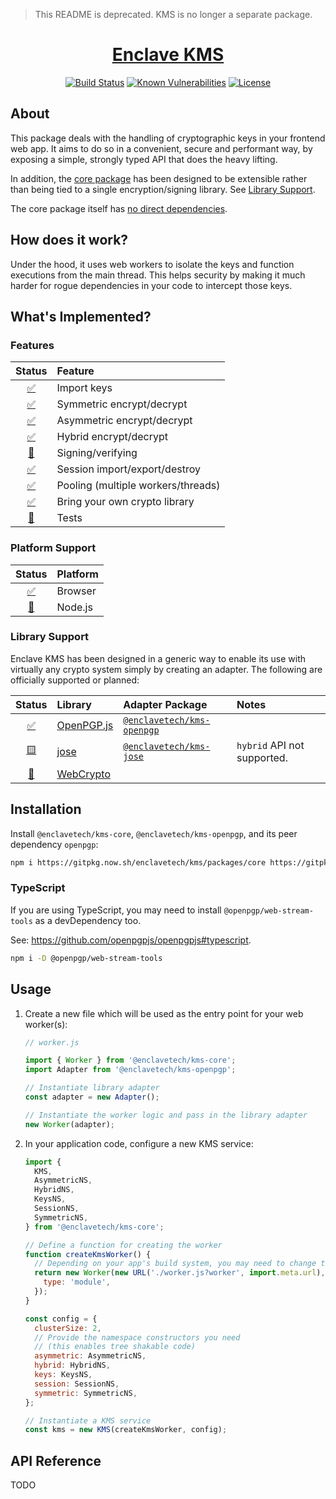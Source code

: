 > This README is deprecated. KMS is no longer a separate package.

<div align=center>

# [Enclave KMS](https://github.com/enclavetech/kms)

[![Build Status](https://github.com/enclavetech/kms/actions/workflows/test.yml/badge.svg)](https://github.com/enclavetech/kms/actions/workflows/test.yml) [![Known Vulnerabilities](https://snyk.io/test/github/enclavetech/kms/badge.svg)](https://snyk.io/test/github/enclavetech/kms) [![License](https://img.shields.io/github/license/enclavetech/kms)](LICENSE)

</div>

<!-- TODO: table of contents -->

## About

This package deals with the handling of cryptographic keys in your frontend web app. It aims to do so in a convenient, secure and performant way, by exposing a simple, strongly typed API that does the heavy lifting.

In addition, the [core package](packages/core) has been designed to be extensible rather than being tied to a single encryption/signing library. See [Library Support](#library-support).

The core package itself has [no direct dependencies](packages/core/package.json).

## How does it work?

Under the hood, it uses web workers to isolate the keys and function executions from the main thread. This helps security by making it much harder for rogue dependencies in your code to intercept those keys.

## What's Implemented?

### Features

|                 Status                 | Feature                            |
| :------------------------------------: | :--------------------------------- |
| [:white_check_mark:](## 'Implemented') | Import keys                        |
| [:white_check_mark:](## 'Implemented') | Symmetric encrypt/decrypt          |
| [:white_check_mark:](## 'Implemented') | Asymmetric encrypt/decrypt         |
| [:white_check_mark:](## 'Implemented') | Hybrid encrypt/decrypt             |
|     [:construction:](## 'Planned')     | Signing/verifying                  |
| [:white_check_mark:](## 'Implemented') | Session import/export/destroy      |
| [:white_check_mark:](## 'Implemented') | Pooling (multiple workers/threads) |
| [:white_check_mark:](## 'Implemented') | Bring your own crypto library      |
|     [:construction:](## 'Planned')     | Tests                              |

### Platform Support

|                Status                | Platform |
| :----------------------------------: | :------- |
| [:white_check_mark:](## 'Supported') | Browser  |
|    [:construction:](## 'Planned')    | Node.js  |

### Library Support

Enclave KMS has been designed in a generic way to enable its use with virtually any crypto system simply by creating an adapter. The following are officially supported or planned:

<!-- TODO: provide adapter docs -->

|                Status                | Library                                                                      | Adapter Package                                         | Notes                       |
| :----------------------------------: | :--------------------------------------------------------------------------- | :------------------------------------------------------ | :-------------------------- |
| [:white_check_mark:](## 'Supported') | [OpenPGP.js](https://openpgpjs.org)                                          | [`@enclavetech/kms-openpgp`](packages/adapters/openpgp) |
|   [:yellow_square:](## 'Partial')    | [jose](https://github.com/panva/jose)                                        | [`@enclavetech/kms-jose`](packages/adapters/jose)       | `hybrid` API not supported. |
|    [:construction:](## 'Planned')    | [WebCrypto](https://developer.mozilla.org/en-US/docs/Web/API/Web_Crypto_API) |

<!-- TODO: library feature support matrix -->
<!-- TODO: benchmarks -->

## Installation

Install `@enclavetech/kms-core`, `@enclavetech/kms-openpgp`, and its peer dependency `openpgp`:

```sh
npm i https://gitpkg.now.sh/enclavetech/kms/packages/core https://gitpkg.now.sh/enclavetech/kms/packages/adapters/openpgp openpgp
```

### TypeScript

If you are using TypeScript, you may need to install `@openpgp/web-stream-tools` as a devDependency too.

See: <https://github.com/openpgpjs/openpgpjs#typescript>.

```sh
npm i -D @openpgp/web-stream-tools
```

## Usage

1. Create a new file which will be used as the entry point for your web worker(s):

   ```js
   // worker.js

   import { Worker } from '@enclavetech/kms-core';
   import Adapter from '@enclavetech/kms-openpgp';

   // Instantiate library adapter
   const adapter = new Adapter();

   // Instantiate the worker logic and pass in the library adapter
   new Worker(adapter);
   ```

2. In your application code, configure a new KMS service:

   ```js
   import {
     KMS,
     AsymmetricNS,
     HybridNS,
     KeysNS,
     SessionNS,
     SymmetricNS,
   } from '@enclavetech/kms-core';

   // Define a function for creating the worker
   function createKmsWorker() {
     // Depending on your app's build system, you may need to change these params
     return new Worker(new URL('./worker.js?worker', import.meta.url), {
       type: 'module',
     });
   }

   const config = {
     clusterSize: 2,
     // Provide the namespace constructors you need
     // (this enables tree shakable code)
     asymmetric: AsymmetricNS,
     hybrid: HybridNS,
     keys: KeysNS,
     session: SessionNS,
     symmetric: SymmetricNS,
   };

   // Instantiate a KMS service
   const kms = new KMS(createKmsWorker, config);
   ```

## API Reference

TODO
